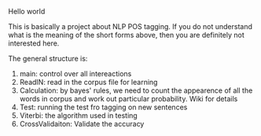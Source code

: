 Hello world

This is basically a project about NLP POS tagging.
If you do not understand what is the meaning of the short forms above, then you are definitely not interested here.

The general structure is:
1. main: control over all intereactions
2. ReadIN: read in the corpus file for learning
3. Calculation: by bayes' rules, we need to count the appearence of all the words in corpus and work out particular probability. Wiki for details
4. Test: running the test fro tagging on new sentences
5. Viterbi: the algorithm used in testing
6. CrossValidaiton: Validate the accuracy